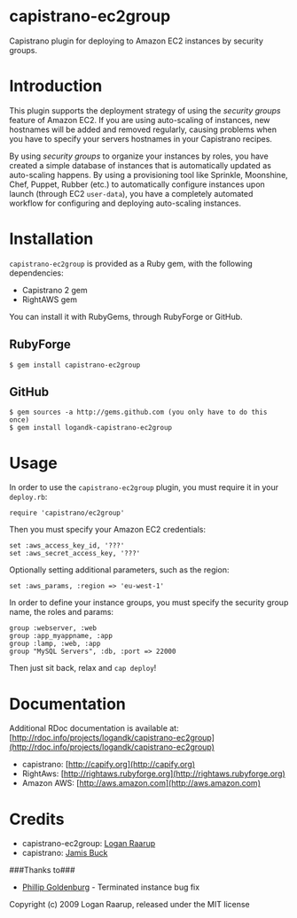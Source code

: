 capistrano-ec2group
=================================================

Capistrano plugin for deploying to Amazon EC2 instances by security groups.


Introduction
============

This plugin supports the deployment strategy of using the *security groups* feature of Amazon EC2. If you are using
auto-scaling of instances, new hostnames will be added and removed regularly, causing problems when you have to specify
your servers hostnames in your Capistrano recipes.

By using *security groups* to organize your instances by roles, you have created a simple database of instances that is
automatically updated as auto-scaling happens. By using a provisioning tool like Sprinkle, Moonshine, Chef, Puppet, Rubber
(etc.) to automatically configure instances upon launch (through EC2 `user-data`), you have a completely automated workflow for
configuring and deploying auto-scaling instances.


Installation
============

`capistrano-ec2group` is provided as a Ruby gem, with the following dependencies:

* Capistrano 2 gem
* RightAWS gem

You can install it with RubyGems, through RubyForge or GitHub.

RubyForge
---------
	$ gem install capistrano-ec2group

GitHub
------
	$ gem sources -a http://gems.github.com (you only have to do this once)
	$ gem install logandk-capistrano-ec2group


Usage
=====

In order to use the `capistrano-ec2group` plugin, you must require it in your `deploy.rb`:

	require 'capistrano/ec2group'

Then you must specify your Amazon EC2 credentials:

	set :aws_access_key_id, '???'
	set :aws_secret_access_key, '???'

Optionally setting additional parameters, such as the region:

	set :aws_params, :region => 'eu-west-1'
	
In order to define your instance groups, you must specify the security group name, the roles and params:

	group :webserver, :web
	group :app_myappname, :app
	group :lamp, :web, :app
	group "MySQL Servers", :db, :port => 22000
	
Then just sit back, relax and `cap deploy`!


Documentation
=============
Additional RDoc documentation is available at: [http://rdoc.info/projects/logandk/capistrano-ec2group](http://rdoc.info/projects/logandk/capistrano-ec2group)

* capistrano: [http://capify.org](http://capify.org)
* RightAws: [http://rightaws.rubyforge.org](http://rightaws.rubyforge.org)
* Amazon AWS: [http://aws.amazon.com](http://aws.amazon.com)

Credits
=======
* capistrano-ec2group: [Logan Raarup](http://github.com/logandk)
* capistrano: [Jamis Buck](http://github.com/jamis/capistrano)


###Thanks to###
* [Phillip Goldenburg](http://github.com/phillip) - Terminated instance bug fix


Copyright (c) 2009 Logan Raarup, released under the MIT license
